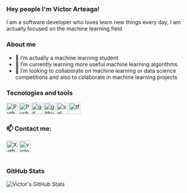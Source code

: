 ### Hey people I'm Víctor Arteaga!

I am a software developer who loves learn new things every day, I am actually focused on the machine learning field.

### About me

- 🔭 I’m actually a machine learning student
- 🌱 I’m currently learning more useful machine learning algorithms
- 👯 I’m looking to collaborate on machine learning or data science competitions and also to colaborate in machine learning projects

### Tecnologies and tools
<img align="left" alt="Python" width="30px" src="https://img.icons8.com/color/48/000000/python.png"/>
<img align="left" alt="Pycharm" width="30px" src="https://img.icons8.com/color/48/000000/pycharm.png"/>
<img align="left" alt="git" width="30px" src="https://img.icons8.com/color/48/000000/git.png"/>
<img align="left" alt="github" width="30px" src="https://img.icons8.com/fluent/48/000000/github.png"/>
<img align="left" alt="sql" width="30px" src="https://img.icons8.com/metro/26/000000/sql.png"/>
<img align="left" alt="tf" width="30px" src="https://img.icons8.com/color/48/000000/tensorflow.png"/>
<br/>
<br/>

### 📫 Contact me:
<a href="https://twitter.com/Xathovic" target="blank"><img align="center" src="https://img.icons8.com/fluent/48/000000/twitter.png" alt="Xathovic" height="30" width="30" /></a>
<a href="https://www.linkedin.com/in/victor-arteaga-732991193/" target="blank"><img align="center" src="https://content.linkedin.com/content/dam/me/brand/en-us/brand-home/logos/In-Blue-Logo.png.original.png" alt="victorarteaga" height="30" width="30" /></a>
<br/>
<br/>

### GitHub Stats

<img align="left" alt="Victor's GitHub Stats" src="https://github-readme-stats-orpin-kappa.vercel.app/api?username=Viiic98&show_icons=true&hide_border=true" />
